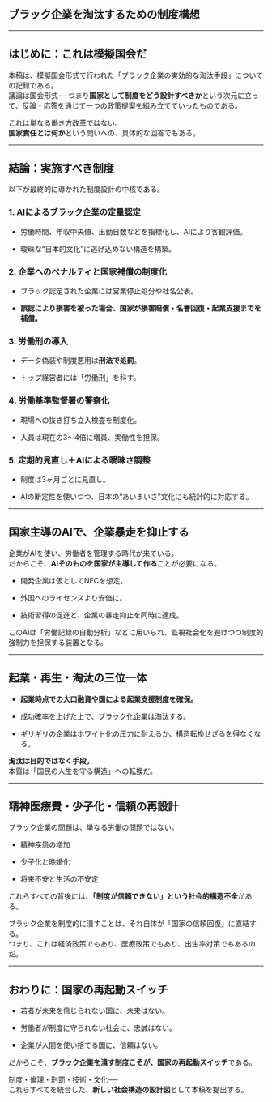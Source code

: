 ## ブラック企業を淘汰するための制度構想

---

## はじめに：これは模擬国会だ

本稿は、模擬国会形式で行われた「ブラック企業の実効的な淘汰手段」についての記録である。  
議論は国会形式──つまり**国家として制度をどう設計すべきか**という次元に立って、反論・応答を通じて一つの政策提案を組み立てていったものである。

これは単なる働き方改革ではない。  
**国家責任とは何か**という問いへの、具体的な回答でもある。

---

## 結論：実施すべき制度

以下が最終的に導かれた制度設計の中核である。

### 1. AIによるブラック企業の定量認定

- 労働時間、年収中央値、出勤日数などを指標化し、AIにより客観評価。
    
- 曖昧な“日本的文化”に逃げ込めない構造を構築。
    

### 2. 企業へのペナルティと国家補償の制度化

- ブラック認定された企業には営業停止処分や社名公表。
    
- **誤認により損害を被った場合、国家が損害賠償・名誉回復・起業支援までを補償。**
    

### 3. 労働刑の導入

- データ偽装や制度悪用は**刑法で処罰**。
    
- トップ経営者には「労働刑」を科す。
    

### 4. 労働基準監督署の警察化

- 現場への抜き打ち立入検査を制度化。
    
- 人員は現在の3～4倍に増員、実働性を担保。
    

### 5. 定期的見直し＋AIによる曖昧さ調整

- 制度は3ヶ月ごとに見直し。
    
- AIの断定性を使いつつ、日本の“あいまいさ”文化にも統計的に対応する。
    

---

## 国家主導のAIで、企業暴走を抑止する

企業がAIを使い、労働者を管理する時代が来ている。  
だからこそ、**AIそのものを国家が主導して作る**ことが必要になる。

- 開発企業は仮としてNECを想定。
    
- 外国へのライセンスより安価に。
    
- 技術習得の促進と、企業の暴走抑止を同時に達成。
    

このAIは「労働記録の自動分析」などに用いられ、監視社会化を避けつつ制度的強制力を担保する装置となる。

---

## 起業・再生・淘汰の三位一体

- **起業時点での大口融資や国による起業支援制度を確保。**
    
- 成功確率を上げた上で、ブラック化企業は淘汰する。
    
- ギリギリの企業はホワイト化の圧力に耐えるか、構造転換せざるを得なくなる。
    

**淘汰は目的ではなく手段。**  
本質は「国民の人生を守る構造」への転換だ。

---

## 精神医療費・少子化・信頼の再設計

ブラック企業の問題は、単なる労働の問題ではない。

- 精神疾患の増加
    
- 少子化と晩婚化
    
- 将来不安と生活の不安定
    

これらすべての背後には、**「制度が信頼できない」という社会的構造不全**がある。

ブラック企業を制度的に潰すことは、それ自体が「国家の信頼回復」に直結する。  
つまり、これは経済政策でもあり、医療政策でもあり、出生率対策でもあるのだ。

---

## おわりに：国家の再起動スイッチ

- 若者が未来を信じられない国に、未来はない。
    
- 労働者が制度に守られない社会に、忠誠はない。
    
- 企業が人間を使い捨てる国に、信頼はない。
    

だからこそ、**ブラック企業を潰す制度こそが、国家の再起動スイッチ**である。

制度・倫理・刑罰・技術・文化──  
これらすべてを統合した、**新しい社会構造の設計図**として本稿を提出する。